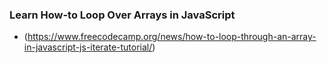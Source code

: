 ### Learn How-to Loop Over Arrays in JavaScript
- (https://www.freecodecamp.org/news/how-to-loop-through-an-array-in-javascript-js-iterate-tutorial/)

